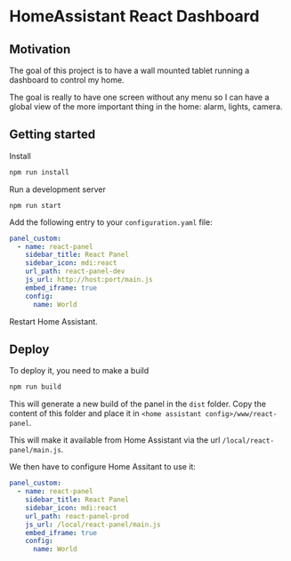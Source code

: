 # HomeAssistant React Dashboard

## Motivation

The goal of this project is to have a wall mounted tablet running a dashboard to control my home.

The goal is really to have one screen without any menu so I can have a global view of the more important thing in the home: alarm, lights, camera.


## Getting started

Install

```bash
npm run install
```

Run a development server

```
npm run start
```

Add the following entry to your `configuration.yaml` file:

```yaml
panel_custom:
  - name: react-panel
    sidebar_title: React Panel
    sidebar_icon: mdi:react
    url_path: react-panel-dev
    js_url: http://host:port/main.js
    embed_iframe: true
    config:
      name: World
```

Restart Home Assistant.

## Deploy

To deploy it, you need to make a build

```bash
npm run build
```

This will generate a new build of the panel in the `dist` folder. Copy the content of this folder and place it in `<home assistant config>/www/react-panel`.

This will make it available from Home Assistant via the url `/local/react-panel/main.js`.

We then have to configure Home Assitant to use it:

```yaml
panel_custom:
  - name: react-panel
    sidebar_title: React Panel
    sidebar_icon: mdi:react
    url_path: react-panel-prod
    js_url: /local/react-panel/main.js
    embed_iframe: true
    config:
      name: World
```
